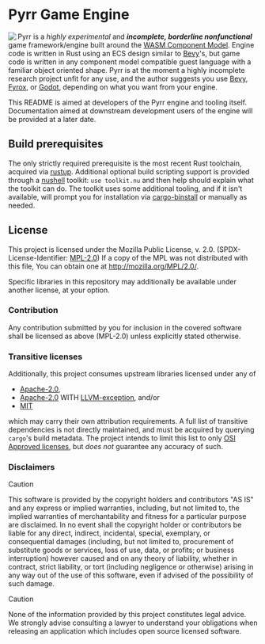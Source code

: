# Pyrr Game Engine

<img src="https://github.com/CAD97/pyrr/assets/5992217/ae01bb46-1388-46eb-b31b-1fc417ce0bdf" align="left"></img>
Pyrr is a *highly experimental* and ***incomplete, borderline nonfunctional***
game framework/engine built around the [WASM Component Model].
Engine code is written in Rust using an ECS design similar to [Bevy]'s, but game code is
written in any component model compatible guest language with a familiar object oriented shape.
Pyrr is at the moment a highly incomplete research project unfit for any use, and the author
suggests you use [Bevy], [Fyrox], or [Godot], depending on what you want from your engine.

This README is aimed at developers of the Pyrr engine and tooling itself. Documentation
aimed at downstream development users of the engine will be provided at a later date.

[Bevy]: <https://bevyengine.org/>
[Fyrox]: <https://fyrox.rs/>
[Godot]: <https://godotengine.org/>
[WASM Component Model]: <https://component-model.bytecodealliance.org/>

## Build prerequisites

The only strictly required prerequisite is the most recent Rust toolchain, acquired via [rustup].
Additional optional build scripting support is provided through a [nushell] toolkit: `use toolkit.nu`
and then help should explain what the toolkit can do. The toolkit uses some additional tooling, and
if it isn't available, will prompt you for installation via [cargo-binstall] or manually as needed.

[cargo-binstall]: <https://github.com/cargo-bins/cargo-binstall>
[rustup]: <https://rustup.rs/>
[nushell]: <https://www.nushell.sh/>

## License

This project is licensed under the Mozilla Public License, v. 2.0. (SPDX-License-Identifier: [MPL-2.0])
If a copy of the MPL was not distributed with this file, You can obtain one at http://mozilla.org/MPL/2.0/.

Specific libraries in this repository may additionally be available under another license, at your option.

### Contribution

Any contribution submitted by you for inclusion in the covered software shall be licensed as above
(MPL-2.0) unless explicitly stated otherwise.

### Transitive licenses

Additionally, this project consumes upstream libraries licensed under any of

- [Apache-2.0],
- [Apache-2.0] WITH [LLVM-exception], and/or
- [MIT]

which may carry their own attribution requirements. A full list of transitive dependencies is not
directly maintained, and must be acquired by querying `cargo`'s build metadata. The project intends
to limit this list to only [OSI Approved licenses], but *does not* guarantee any accuracy of such.

[Apache-2.0]: <https://spdx.org/licenses/Apache-2.0.html>
[LLVM-exception]: <https://spdx.org/licenses/LLVM-exception.html>
[MIT]: <https://spdx.org/licenses/MIT.html>
[MPL-2.0]: <https://spdx.org/licenses/MPL-2.0.html>
[OSI Approved licenses]: <https://opensource.org/licenses/>

### Disclaimers

> [!CAUTION]
This software is provided by the copyright holders and contributors "AS IS"
and any express or implied warranties, including, but not limited to, the
implied warranties of merchantability and fitness for a particular purpose are
disclaimed. In no event shall the copyright holder or contributors be liable
for any direct, indirect, incidental, special, exemplary, or consequential
damages (including, but not limited to, procurement of substitute goods or
services, loss of use, data, or profits; or business interruption) however
caused and on any theory of liability, whether in contract, strict liability,
or tort (including negligence or otherwise) arising in any way out of the use
of this software, even if advised of the possibility of such damage.

> [!CAUTION]
None of the information provided by this project constitutes legal advice. We strongly advise
consulting a lawyer to understand your obligations when releasing an application which includes
open source licensed software.
